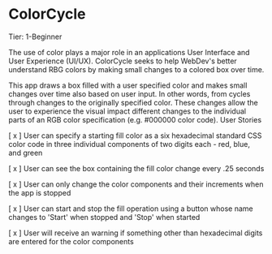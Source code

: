 # ColorCycle

Tier: 1-Beginner

The use of color plays a major role in an applications User Interface and User Experience (UI/UX). ColorCycle seeks to help WebDev's better understand RBG colors by making small changes to a colored box over time.

This app draws a box filled with a user specified color and makes small changes over time also based on user input. In other words, from cycles through changes to the originally specified color. These changes allow the user to experience the visual impact different changes to the individual parts of an RGB color specification (e.g. #000000 color code).
User Stories

[ x ]    User can specify a starting fill color as a six hexadecimal standard CSS color code in three individual components of two digits each - red, blue, and green

[ x ]    User can see the box containing the fill color change every .25 seconds

[ x ]    User can only change the color components and their increments when the app is stopped

[ x ]    User can start and stop the fill operation using a button whose name changes to 'Start' when stopped and 'Stop' when started

[ x ]    User will receive an warning if something other than hexadecimal digits are entered for the color components


